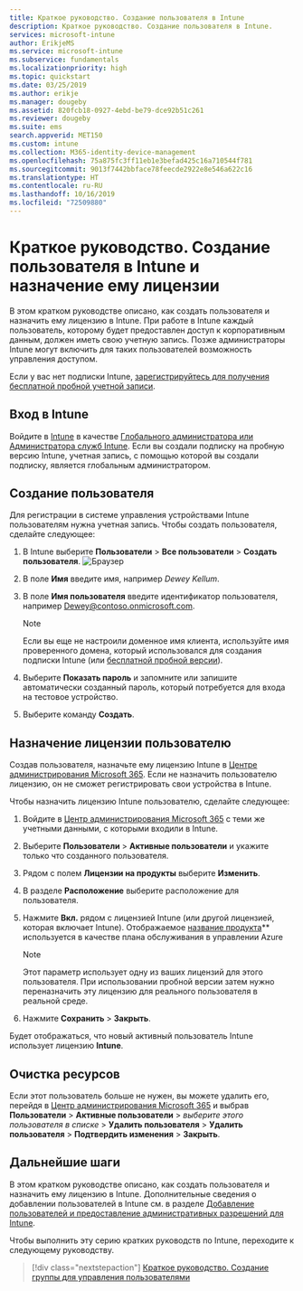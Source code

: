 ```yaml
---
title: Краткое руководство. Создание пользователя в Intune
description: Краткое руководство. Создание пользователя в Intune.
services: microsoft-intune
author: ErikjeMS
ms.service: microsoft-intune
ms.subservice: fundamentals
ms.localizationpriority: high
ms.topic: quickstart
ms.date: 03/25/2019
ms.author: erikje
ms.manager: dougeby
ms.assetid: 820fcb18-0927-4ebd-be79-dce92b51c261
ms.reviewer: dougeby
ms.suite: ems
search.appverid: MET150
ms.custom: intune
ms.collection: M365-identity-device-management
ms.openlocfilehash: 75a875fc3ff11eb1e3befad425c16a710544f781
ms.sourcegitcommit: 9013f7442bbface78feecde2922e8e546a622c16
ms.translationtype: HT
ms.contentlocale: ru-RU
ms.lasthandoff: 10/16/2019
ms.locfileid: "72509880"
---
```

# <a name="quickstart-create-a-user-in-intune-and-assign-them-a-license"></a>Краткое руководство. Создание пользователя в Intune и назначение ему лицензии

В этом кратком руководстве описано, как создать пользователя и назначить ему лицензию в Intune. При работе в Intune каждый пользователь, которому будет предоставлен доступ к корпоративным данным, должен иметь свою учетную запись. Позже администраторы Intune могут включить для таких пользователей возможность управления доступом.

Если у вас нет подписки Intune, [зарегистрируйтесь для получения бесплатной пробной учетной записи](free-trial-sign-up.md).

## <a name="sign-in-to-intune"></a>Вход в Intune

Войдите в [Intune](https://aka.ms/intuneportal) в качестве [Глобального администратора или Администратора служб Intune](users-add.md#types-of-administrators). Если вы создали подписку на пробную версию Intune, учетная запись, с помощью которой вы создали подписку, является глобальным администратором.

## <a name="create-a-user"></a>Создание пользователя

Для регистрации в системе управления устройствами Intune пользователям нужна учетная запись. Чтобы создать пользователя, сделайте следующее:

1. В Intune выберите **Пользователи**  >  **Все пользователи**  >  **Создать пользователя**.
![Браузер](./media/quickstart-create-user/create-user.png)
2. В поле **Имя** введите имя, например *Dewey Kellum*.
3. В поле **Имя пользователя** введите идентификатор пользователя, например Dewey@contoso.onmicrosoft.com.

    > [!NOTE]
    > Если вы еще не настроили доменное имя клиента, используйте имя проверенного домена, который использовался для создания подписки Intune (или [бесплатной пробной версии](free-trial-sign-up.md#sign-up-for-a-microsoft-intune-free-trial)). 

4. Выберите **Показать пароль** и запомните или запишите автоматически созданный пароль, который потребуется для входа на тестовое устройство.
5. Выберите команду **Создать**.

## <a name="assign-a-license-to-the-user"></a>Назначение лицензии пользователю

Создав пользователя, назначьте ему лицензию Intune в [Центре администрирования Microsoft 365](http://go.microsoft.com/fwlink/p/?LinkId=698854). Если не назначить пользователю лицензию, он не сможет регистрировать свои устройства в Intune. 

Чтобы назначить лицензию Intune пользователю, сделайте следующее:

1. Войдите в [Центр администрирования Microsoft 365](http://go.microsoft.com/fwlink/p/?LinkId=698854) с теми же учетными данными, с которыми входили в Intune.
2. Выберите **Пользователи** > **Активные пользователи** и укажите только что созданного пользователя.
3. Рядом с полем **Лицензии на продукты** выберите **Изменить**.
4. В разделе **Расположение** выберите расположение для пользователя.
5. Нажмите **Вкл.** рядом с лицензией Intune (или другой лицензией, которая включает Intune). Отображаемое [название продукта](https://docs.microsoft.com/azure/active-directory/users-groups-roles/licensing-service-plan-reference)** используется в качестве плана обслуживания в управлении Azure 

   > [!NOTE]
   > Этот параметр использует одну из ваших лицензий для этого пользователя. При использовании пробной версии затем нужно переназначить эту лицензию для реального пользователя в реальной среде.
6. Нажмите **Сохранить** > **Закрыть**.

Будет отображаться, что новый активный пользователь Intune использует лицензию **Intune**.

## <a name="clean-up-resources"></a>Очистка ресурсов

Если этот пользователь больше не нужен, вы можете удалить его, перейдя в [Центр администрирования Microsoft 365](http://go.microsoft.com/fwlink/p/?LinkId=698854) и выбрав **Пользователи** > **Активные пользователи** > *выберите этого пользователя в списке* > **Удалить пользователя** > **Удалить пользователя** > **Подтвердить изменения** > **Закрыть**.

## <a name="next-steps"></a>Дальнейшие шаги

В этом кратком руководстве описано, как создать пользователя и назначить ему лицензию в Intune. Дополнительные сведения о добавлении пользователей в Intune см. в разделе [Добавление пользователей и предоставление административных разрешений для Intune](users-add.md).

Чтобы выполнить эту серию кратких руководств по Intune, переходите к следующему руководству.

> [!div class="nextstepaction"]
> [Краткое руководство. Создание группы для управления пользователями](../quickstart-create-group.md)

